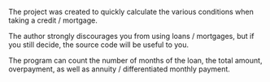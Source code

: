 The project was created to quickly calculate the various conditions when taking a credit / mortgage.

The author strongly discourages you from using loans / mortgages,
  but if you still decide, the source code will be useful to you.
  
The program can count the number of months of the loan, the total amount, overpayment,
  as well as annuity / differentiated monthly payment.
